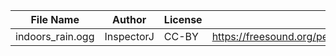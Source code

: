 | File Name        | Author   | License   | Link                            |
|------------------|----------|-----------|---------------------------------|
| indoors_rain.ogg | InspectorJ | CC-BY | https://freesound.org/people/InspectorJ/sounds/346641/ |